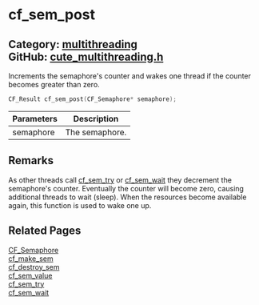 [](../header.md ':include')

# cf_sem_post

Category: [multithreading](/api_reference?id=multithreading)  
GitHub: [cute_multithreading.h](https://github.com/RandyGaul/cute_framework/blob/master/include/cute_multithreading.h)  
---

Increments the semaphore's counter and wakes one thread if the counter becomes greater than zero.

```cpp
CF_Result cf_sem_post(CF_Semaphore* semaphore);
```

Parameters | Description
--- | ---
semaphore | The semaphore.

## Remarks

As other threads call [cf_sem_try](/multithreading/cf_sem_try.md) or [cf_sem_wait](/multithreading/cf_sem_wait.md) they decrement the semaphore's counter. Eventually
the counter will become zero, causing additional threads to wait (sleep). When the resources become
available again, this function is used to wake one up.

## Related Pages

[CF_Semaphore](/multithreading/cf_semaphore.md)  
[cf_make_sem](/multithreading/cf_make_sem.md)  
[cf_destroy_sem](/multithreading/cf_destroy_sem.md)  
[cf_sem_value](/multithreading/cf_sem_value.md)  
[cf_sem_try](/multithreading/cf_sem_try.md)  
[cf_sem_wait](/multithreading/cf_sem_wait.md)  
